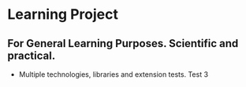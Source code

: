# Learning Project

## For General Learning Purposes. Scientific and practical.

* Multiple technologies, libraries and extension tests. Test 3